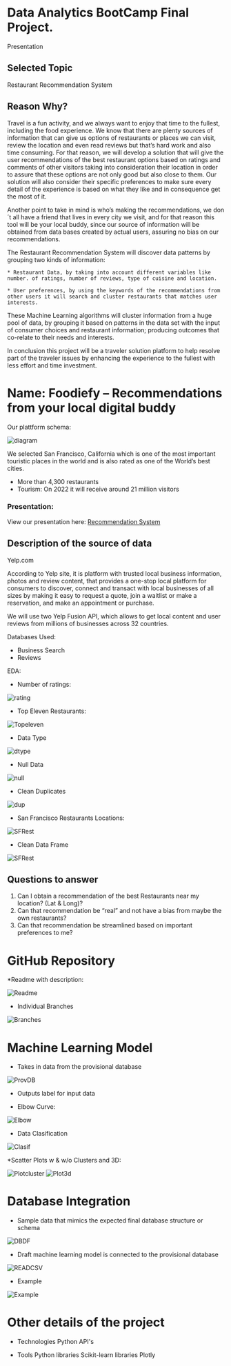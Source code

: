 # Data Analytics BootCamp Final Project.

Presentation

## Selected Topic

Restaurant Recommendation System

## Reason Why?

Travel is a fun activity, and we always want to enjoy that time to the fullest, including the food experience. We know that there are plenty sources of information that can give us options of restaurants or places we can visit, review the location and even read reviews but that’s hard work and also time consuming. For that reason, we will develop a solution that will give the user recommendations of the best restaurant options based on ratings and comments of other visitors taking into consideration their location in order to assure that these options are not only good but also close to them. Our solution will also consider their specific preferences to make sure every detail of the experience is based on what they like and in consequence get the most of it.

Another point to take in mind is who’s making the recommendations, we don´t all have a friend that lives in every city we visit, and for that reason this tool will be your local buddy, since our source of information will be obtained from data bases created by actual users, assuring no bias on our recommendations. 

The Restaurant Recommendation System will discover data patterns by grouping two kinds of information:

    * Restaurant Data, by taking into account different variables like number. of ratings, number of reviews, type of cuisine and location. 
    
    * User preferences, by using the keywords of the recommendations from other users it will search and cluster restaurants that matches user interests.

These Machine Learning algorithms will cluster information from a huge pool of data, by grouping it based on patterns in the data set with the input of consumer choices and restaurant information; producing outcomes that co-relate to their needs and interests.

In conclusion this project will be a traveler solution platform to help resolve part of the traveler issues by enhancing the experience to the fullest with less effort and time investment.

# Name: Foodiefy – Recommendations from your local digital buddy 

Our plattform schema:

![diagram](/Resources/diagram2.png)

We selected San Francisco, California which is one of the most important touristic places in the world and is also rated as one of the World’s best cities.

* More than 4,300 restaurants
* Tourism: On 2022 it will receive around 21 million visitors

### Presentation:

View our presentation here: <a href='https://docs.google.com/presentation/d/1ZlSZUL6SJBcRnLjmMwqcynuWotso9JrDRmxAZ9-IRTA/edit#slide=id.p1{/google_docs'> Recommendation System </a>

## Description of the source of data

Yelp.com

According to Yelp site, it is platform with trusted local business information, photos and review content, that provides a one-stop local platform for consumers to discover, connect and transact with local businesses of all sizes by making it easy to request a quote, join a waitlist or make a reservation, and make an appointment or purchase.

We will use two Yelp Fusion API, which allows to get local content and user reviews from millions of businesses across 32 countries. 

Databases Used:

* Business Search
* Reviews

EDA:

* Number of ratings:

![rating](/Resources/rating.png)

* Top Eleven Restaurants:

![Topeleven](/Resources/topeleven.png)

* Data Type

![dtype](/Resources/DTYPE.png)

* Null Data

![null](/Resources/NULL.png)

* Clean Duplicates

![dup](/Resources/Screen%20Shot%202022-08-20%20at%2013.36.41.png)

* San Francisco Restaurants Locations:

![SFRest](/Resources/locations.png)

* Clean Data Frame

![SFRest](/Resources/Cleandf.png)

## Questions to answer

1.	Can I obtain a recommendation of the best Restaurants near my location? (Lat & Long)?
2.	Can that recommendation be “real” and not have a bias from maybe the own restaurants?
3.	Can that recommendation be streamlined based on important preferences to me?

# GitHub Repository

*Readme with description:

![Readme](/Resources/readme.png)

* Individual Branches

![Branches](/Resources/branches.png)

# Machine Learning Model

* Takes in data from the provisional database

![ProvDB](/Resources/provdata.png)

* Outputs label for input data

* Elbow Curve:

![Elbow](/Resources/Elbow.png)

* Data Clasification

![Clasif](/Resources/Clasif.png)

*Scatter Plots w & w/o Clusters and 3D:

![Plotcluster](/Resources/scatter1.png)
![Plot3d](/Resources/scatter3d.png)

# Database Integration

* Sample data that mimics the expected final database structure or schema

![DBDF](/Resources/prediction.png)

* Draft machine learning model is connected to the provisional database

![READCSV](/Resources/connection.png)

* Example

![Example](/Resources/mapprueba.png)

# Other details of the project

* Technologies
    Python API's
    

* Tools
    Python libraries
    Scikit-learn libraries
    Plotly
